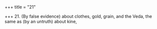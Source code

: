 +++
title = "21"

+++
21. (By false evidence) about clothes, gold, grain, and the Veda, the same as (by an untruth) about kine,
